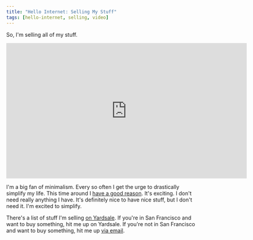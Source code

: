 ```yaml
---
title: "Hello Internet: Selling My Stuff"
tags: [hello-internet, selling, video]
---
```


So, I'm selling all of my stuff.

<div class="video vimeo wide"><iframe src="http://player.vimeo.com/video/39521434?title=0&amp;byline=0&amp;portrait=0&amp;color=f05b35" width="640" height="360" frameborder="0" webkitAllowFullScreen mozallowfullscreen allowFullScreen></iframe></div>

I'm a big fan of minimalism. Every so often I get the urge to drastically simplify my life. This time around I [have a good reason](http://samsoff.es/posts/here-we-go-again). It's exciting. I don't need really anything I have. It's definitely nice to have nice stuff, but I don't need it. I'm excited to simplify.

There's a list of stuff I'm selling [on Yardsale](https://www.getyardsale.com/users/4041). If you're in San Francisco and want to buy something, hit me up on Yardsale. If you're not in San Francisco and want to buy something, hit me up [via email](mailto:sam@samsoff.es).
